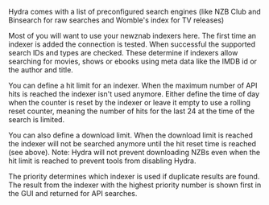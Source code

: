 Hydra comes with a list of preconfigured search engines (like NZB Club and Binsearch for raw searches and Womble's index for TV releases)

Most of you will want to use your newznab indexers here. The first time an indexer is added the connection is tested. When successful the supported search IDs and types are checked. These determine if indexers allow searching for movies, shows or ebooks using meta data like the IMDB id or the author and title.

You can define a hit limit for an indexer. When the maximum number of API hits is reached the indexer isn't used anymore. Either define the time of day when the counter is reset by the indexer or leave it empty to use a rolling reset counter, meaning the number of hits for the last 24 at the time of the search is limited.

You can also define a download limit. When the download limit is reached the indexer will not be searched anymore until the hit reset time is reached (see above).
Note: Hydra will not prevent downloading NZBs even when the hit limit is reached to prevent tools from disabling Hydra. 

The priority determines which indexer is used if duplicate results are found. The result from the indexer with the highest priority number is shown first in the GUI and returned for API searches. 
